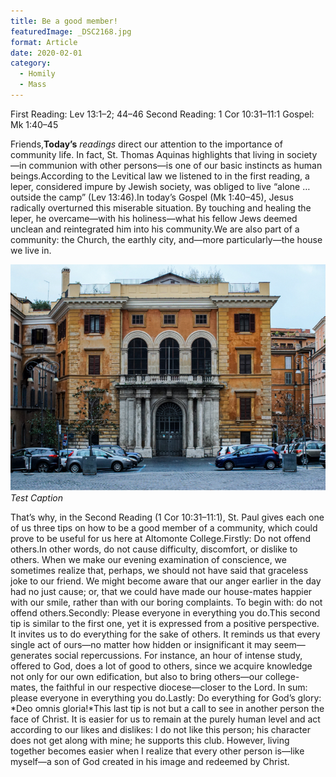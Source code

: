 ```yaml
---
title: Be a good member!
featuredImage: _DSC2168.jpg
format: Article
date: 2020-02-01
category:
  - Homily
  - Mass
---
```


First Reading: Lev 13:1–2; 44–46
Second Reading: 1 Cor 10:31–11:1
Gospel: Mk 1:40–45

Friends,**Today’s** _readings_ direct our attention to the importance of community life. In fact, St. Thomas Aquinas highlights that living in society—in communion with other persons—is one of our basic instincts as human beings.According to the Levitical law we listened to in the first reading, a leper, considered impure by Jewish society, was obliged to live “alone … outside the camp” (Lev 13:46).In today’s Gospel (Mk 1:40–45), Jesus radically overturned this miserable situation. By touching and healing the leper, he overcame—with his holiness—what his fellow Jews deemed unclean and reintegrated him into his community.We are also part of a community: the Church, the earthly city, and—more particularly—the house we live in.

![Cool](_DSC2168.jpg)
_Test Caption_

That’s why, in the Second Reading (1 Cor 10:31–11:1), St. Paul gives each one of us three tips on how to be a good member of a community, which could prove to be useful for us here at Altomonte College.Firstly: Do not offend others.In other words, do not cause difficulty, discomfort, or dislike to others. When we make our evening examination of conscience, we sometimes realize that, perhaps, we should not have said that graceless joke to our friend. We might become aware that our anger earlier in the day had no just cause; or, that we could have made our house-mates happier with our smile, rather than with our boring complaints. To begin with: do not offend others.Secondly: Please everyone in everything you do.This second tip is similar to the first one, yet it is expressed from a positive perspective. It invites us to do everything for the sake of others. It reminds us that every single act of ours—no matter how hidden or insignificant it may seem—generates social repercussions. For instance, an hour of intense study, offered to God, does a lot of good to others, since we acquire knowledge not only for our own edification, but also to bring others—our college-mates, the faithful in our respective diocese—closer to the Lord. In sum: please everyone in everything you do.Lastly: Do everything for God’s glory: *Deo omnis gloria!*This last tip is not but a call to see in another person the face of Christ. It is easier for us to remain at the purely human level and act according to our likes and dislikes: I do not like this person; his character does not get along with mine; he supports this club. However, living together becomes easier when I realize that every other person is—like myself—a son of God created in his image and redeemed by Christ.
